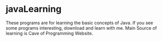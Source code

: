 # javaLearning
These programs are for learning the basic concepts of Java.
If you see some programs interesting, download and learn with me.
Main Source of learning is Cave of Programming Website.
